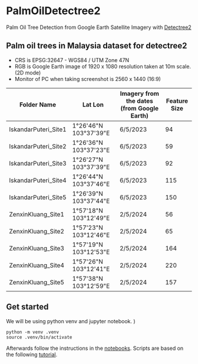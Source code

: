 # PalmOilDetectree2
Palm Oil Tree Detection from Google Earth Satellite Imagery with [Detectree2](https://github.com/PatBall1/detectree2)


## Palm oil trees in Malaysia dataset for detectree2

- CRS is EPSG:32647 - WGS84 / UTM Zone 47N
- RGB is Google Earth image of 1920 x 1080 resolution taken at 10m scale. (2D mode)
- Monitor of PC when taking screenshot is 2560 x 1440 (16:9)


| Folder Name | Lat Lon | Imagery from the dates (from Google Earth) | Feature Size |
|-------------|---------|---------------------------------| ------------------------ |
| IskandarPuteri_Site1 | 1°26'46"N 103°37'39"E | 6/5/2023 | 94
| IskandarPuteri_Site2 | 1°26'36"N 103°37'23"E | 6/5/2023 | 59
| IskandarPuteri_Site3 | 1°26'27"N 103°37'39"E | 6/5/2023 | 92
| IskandarPuteri_Site4 | 1°26'44"N 103°37'46"E | 6/5/2023 | 115
| IskandarPuteri_Site5 | 1°26'39"N 103°37'44"E | 6/5/2023 | 150
| ZenxinKluang_Site1 | 1°57'18"N 103°12'49"E | 2/5/2024 | 56
| ZenxinKluang_Site2 | 1°57'23"N 103°12'46"E | 2/5/2024 | 65
| ZenxinKluang_Site3 | 1°57'19"N 103°12'53"E | 2/5/2024 | 164
| ZenxinKluang_Site4 | 1°57'26"N 103°12'41"E | 2/5/2024 | 220
| ZenxinKluang_Site5 | 1°57'38"N 103°12'59"E | 2/5/2024 | 157


## Get started

We will be using python venv and jupyter notebook. )

```
python -m venv .venv
source .venv/bin/activate
```

Afterwards follow the instructions in the [notebooks](./notebook/).
Scripts are based on the following [tutorial](https://patball1.github.io/detectree2/tutorial.html).
